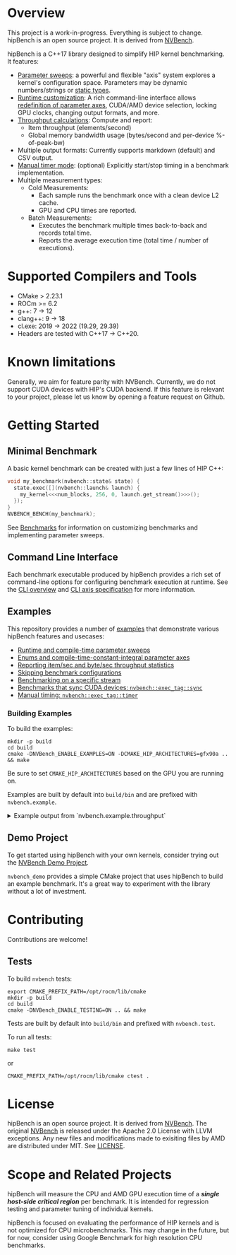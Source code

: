 <!---
 Modifications Copyright (c) 2024 Advanced Micro Devices, Inc.
 Permission is hereby granted, free of charge, to any person obtaining a copy
 of this software and associated documentation files (the "Software"), to deal
 in the Software without restriction, including without limitation the rights
 to use, copy, modify, merge, publish, distribute, sublicense, and/or sell
 copies of the Software, and to permit persons to whom the Software is
 furnished to do so, subject to the following conditions:
 The above copyright notice and this permission notice shall be included in
 all copies or substantial portions of the Software.
 THE SOFTWARE IS PROVIDED "AS IS", WITHOUT WARRANTY OF ANY KIND, EXPRESS OR
 IMPLIED, INCLUDING BUT NOT LIMITED TO THE WARRANTIES OF MERCHANTABILITY,
 FITNESS FOR A PARTICULAR PURPOSE AND NONINFRINGEMENT. IN NO EVENT SHALL THE
 AUTHORS OR COPYRIGHT HOLDERS BE LIABLE FOR ANY CLAIM, DAMAGES OR OTHER
 LIABILITY, WHETHER IN AN ACTION OF CONTRACT, TORT OR OTHERWISE, ARISING FROM,
 OUT OF OR IN CONNECTION WITH THE SOFTWARE OR THE USE OR OTHER DEALINGS IN
 THE SOFTWARE.
-->

# Overview

This project is a work-in-progress. Everything is subject to change.
hipBench is an open source project. It is derived from 
[NVBench](https://github.com/NVIDIA/nvbench).

hipBench is a C++17 library designed to simplify HIP kernel benchmarking. It
features:

* [Parameter sweeps](docs/benchmarks.md#parameter-axes): a powerful and
  flexible "axis" system explores a kernel's configuration space. Parameters may
  be dynamic numbers/strings or [static types](docs/benchmarks.md#type-axes).
* [Runtime customization](docs/cli_help.md): A rich command-line interface
  allows [redefinition of parameter axes](docs/cli_help_axis.md), CUDA/AMD device
  selection, locking GPU clocks, changing output formats, and more.
* [Throughput calculations](docs/benchmarks.md#throughput-measurements): Compute
  and report:
  * Item throughput (elements/second)
  * Global memory bandwidth usage (bytes/second and per-device %-of-peak-bw)
* Multiple output formats: Currently supports markdown (default) and CSV output.
* [Manual timer mode](docs/benchmarks.md#explicit-timer-mode-nvbenchexec_tagtimer):
  (optional) Explicitly start/stop timing in a benchmark implementation.
* Multiple measurement types:
  * Cold Measurements:
    * Each sample runs the benchmark once with a clean device L2 cache.
    * GPU and CPU times are reported.
  * Batch Measurements:
    * Executes the benchmark multiple times back-to-back and records total time.
    * Reports the average execution time (total time / number of executions).

# Supported Compilers and Tools

- CMake > 2.23.1
- ROCm >= 6.2
- g++: 7 -> 12
- clang++: 9 -> 18
- cl.exe: 2019 -> 2022 (19.29, 29.39)
- Headers are tested with C++17 -> C++20.

# Known limitations

Generally, we aim for feature parity with NVBench.
Currently, we do not support CUDA devices with HIP's CUDA backend.
If this feature is relevant to your project, please let us know by opening a feature request on Github.

# Getting Started

## Minimal Benchmark

A basic kernel benchmark can be created with just a few lines of HIP C++:

```cpp
void my_benchmark(nvbench::state& state) {
  state.exec([](nvbench::launch& launch) {
    my_kernel<<<num_blocks, 256, 0, launch.get_stream()>>>();
  });
}
NVBENCH_BENCH(my_benchmark);
```

See [Benchmarks](docs/benchmarks.md) for information on customizing benchmarks
and implementing parameter sweeps.

## Command Line Interface

Each benchmark executable produced by hipBench provides a rich set of
command-line options for configuring benchmark execution at runtime. See the
[CLI overview](docs/cli_help.md)
and [CLI axis specification](docs/cli_help_axis.md) for more information.

## Examples

This repository provides a number of [examples](examples/) that demonstrate
various hipBench features and usecases:

- [Runtime and compile-time parameter sweeps](examples/axes.cu)
- [Enums and compile-time-constant-integral parameter axes](examples/enums.cu)
- [Reporting item/sec and byte/sec throughput statistics](examples/throughput.cu)
- [Skipping benchmark configurations](examples/skip.cu)
- [Benchmarking on a specific stream](examples/stream.cu)
- [Benchmarks that sync CUDA devices: `nvbench::exec_tag::sync`](examples/exec_tag_sync.cu)
- [Manual timing: `nvbench::exec_tag::timer`](examples/exec_tag_timer.cu)

### Building Examples

To build the examples:
```
mkdir -p build
cd build
cmake -DNVBench_ENABLE_EXAMPLES=ON -DCMAKE_HIP_ARCHITECTURES=gfx90a .. && make
```
Be sure to set `CMAKE_HIP_ARCHITECTURES` based on the GPU you are running on.

Examples are built by default into `build/bin` and are prefixed with `nvbench.example`.

<details>
  <summary>Example output from `nvbench.example.throughput`</summary>

```
# Devices

## [0] `AMD Instinct MI210`
* CU Architecture: AMD Instinct MI210
* Number of CUs: 104
* CU Max Clock Rate: 1700 MHz
* Global Memory: 65446 MiB Free / 65520 MiB Total
* Global Memory Bus Peak: 1638 GB/sec (4096-bit DDR @1600MHz)
* Max Shared Memory: 64 KiB/CU, 64 KiB/Block
* L2 Cache Size: 8192 KiB
* Maximum Active Blocks: 32/CU
* Maximum Active Threads: 2048/CU, 1024/Block
* Available Registers: 65536/CU, 65536/Block
* ECC Enabled: No

# Log

Run:  [1/1] throughput_bench [Device=0]
Pass: Cold: 0.153360ms GPU, 0.161058ms CPU, 0.50s total GPU, 0.64s total wall, 3264x 
Pass: Batch: 0.146135ms GPU, 0.50s total GPU, 0.50s total wall, 3422x

# Benchmark Results

## throughput_bench

### [0] AMD Instinct MI210

| NumElements |  DataSize  | Samples |  CPU Time  | Noise |  GPU Time  | Noise |  Elem/s  | GlobalMem BW | BWUtil | Samples | Batch GPU  |
|-------------|------------|---------|------------|-------|------------|-------|----------|--------------|--------|---------|------------|
|    16777216 | 64.000 MiB |   3264x | 161.058 us | 5.10% | 153.360 us | 0.77% | 109.397G | 875.180 GB/s | 53.42% |   3422x | 146.135 us |
```

</details>


## Demo Project

To get started using hipBench with your own kernels, consider trying out
the [NVBench Demo Project](https://github.com/allisonvacanti/nvbench_demo).

`nvbench_demo` provides a simple CMake project that uses hipBench to build an
example benchmark. It's a great way to experiment with the library without a lot
of investment.

# Contributing

Contributions are welcome!


## Tests

To build `nvbench` tests:
```
export CMAKE_PREFIX_PATH=/opt/rocm/lib/cmake
mkdir -p build
cd build
cmake -DNVBench_ENABLE_TESTING=ON .. && make
```

Tests are built by default into `build/bin` and prefixed with `nvbench.test`.

To run all tests:
```
make test
```
or
```
CMAKE_PREFIX_PATH=/opt/rocm/lib/cmake ctest .
```
# License

hipBench is an open source project. It is derived from [NVBench](https://github.com/NVIDIA/nvbench).
The original [NVBench](https://github.com/NVIDIA/nvbench) is released under the Apache 2.0 License with LLVM exceptions.
Any new files and modifications made to exisiting files by AMD are distributed under MIT.
See [LICENSE](./LICENSE).

# Scope and Related Projects

hipBench will measure the CPU and AMD GPU execution time of a ***single
host-side critical region*** per benchmark. It is intended for regression
testing and parameter tuning of individual kernels.

hipBench is focused on evaluating the performance of HIP kernels and is not
optimized for CPU microbenchmarks. This may change in the future, but for now,
consider using Google Benchmark for high resolution CPU benchmarks.
